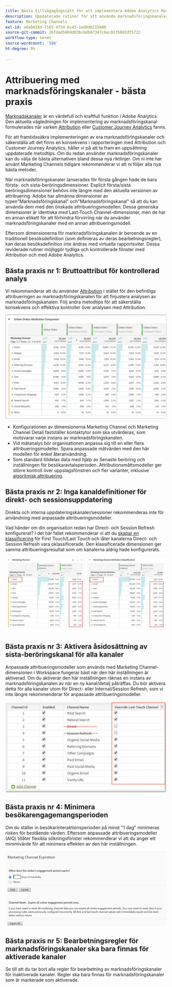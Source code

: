 ```yaml
---
title: Bästa tillvägagångssätt för att implementera Adobe Analytics Marketing Channels
description: Uppdaterade rutiner för att använda marknadsföringskanaler med Attribution och Customer Journey Analytics
feature: Marketing Channels
exl-id: a0ab818d-7165-4f34-bc43-1ed8d6215800
source-git-commit: 16fdad50b9d63bc6db07347c6ec91fb0d2df5722
workflow-type: tm+mt
source-wordcount: '588'
ht-degree: 0%

---
```


# Attribuering med marknadsföringskanaler - bästa praxis

[Marknadskanaler](/help/components/c-marketing-channels/c-getting-started-mchannel.md) är en värdefull och kraftfull funktion i Adobe Analytics. Den aktuella vägledningen för implementering av marknadsföringskanal formulerades när varken [Attribution](/help/analyze/analysis-workspace/attribution/overview.md) eller [Customer Journey Analytics](https://experienceleague.adobe.com/docs/analytics-platform/using/cja-usecases/marketing-channels.html?lang=sv-SE#cja-usecases) fanns.

För att framtidssäkra implementeringen av era marknadsföringskanaler och säkerställa att det finns en konsekvens i rapporteringen med Attribution och Customer Journey Analytics, håller vi på att ta fram en uppsättning uppdaterade metodtips. Om du redan använder marknadsföringskanaler kan du välja de bästa alternativen bland dessa nya riktlinjer. Om ni inte har använt Marketing Channels tidigare rekommenderar vi att ni följer alla nya bästa metoder.

När marknadsföringskanaler lanserades för första gången hade de bara första- och sista-beröringsdimensioner. Explicit första/sista beröringsdimensioner behövs inte längre med den aktuella versionen av attribuering. Adobe har allmänna dimensioner av typen&quot;Marknadsföringskanal&quot; och&quot;Marknadsföringskanal&quot; så att du kan använda dem med den önskade attribueringsmodellen. Dessa generiska dimensioner är identiska med Last-Touch Channel-dimensioner, men de har en annan etikett för att förhindra förvirring när du använder marknadsföringskanaler med en annan attribueringsmodell.

Eftersom dimensionerna för marknadsföringskanalen är beroende av en traditionell besöksdefinition (som definieras av deras bearbetningsregler), kan deras besöksdefinition inte ändras med virtuella rapportsviter. Dessa reviderade rutiner möjliggör tydliga och kontrollerade fönster med Attribution och med Adobe Analytics.

## Bästa praxis nr 1: Bruttoattribut för kontrollerad analys

Vi rekommenderar att du använder [Attribution](/help/analyze/analysis-workspace/attribution/overview.md) i stället för den befintliga attribueringen av marknadsföringskanalen för att finjustera analysen av marknadsföringskanalen. Följ andra metodtips för att säkerställa konsekvens och effektiva kontroller över analysen med Attribution.

![](assets/attribution.png)

* Konfigurationen av dimensionerna Marketing Channel och Marketing Channel Detail fastställer kontaktytor som ska utvärderas, som motsvarar varje instans av marknadsföringskanalen.
* Vid mätanalys bör organisationen anpassa sig till en eller flera attribueringsmodeller. Spara anpassade mätvärden med den här modellen för enkel återanvändning.
* Som standard tilldelas data med hjälp av Senaste beröring och inställningen för besökaravtalsperioden. Attributionsmåttsmodeller ger större kontroll över uppslagsfönstren och fler varianter, inklusive [algoritmisk attribuering](https://experienceleague.adobe.com/docs/analytics/analyze/analysis-workspace/attribution/algorithmic.html?lang=sv-SE#analysis-workspace).

## Bästa praxis nr 2: Inga kanaldefinitioner för direkt- och sessionsuppdatering

Direkta och interna uppdateringskanaler/sessioner rekommenderas inte för användning med anpassade attribueringsmodeller.

Vad händer om din organisation redan har Direct- och Session Refresh konfigurerat? I det här fallet rekommenderar vi att du [skapar en klassificering](/help/admin/admin/c-manage-report-suites/c-edit-report-suites/marketing-channels/classifications-mchannel.md) för First Touch/Last Touch och låter kanalerna Direct- och Session Refresh vara oklassificerade. Den klassificerade dimensionen ger samma attribueringsresultat som om kanalerna aldrig hade konfigurerats.

![](assets/direct-session-refresh.png)

## Bästa praxis nr 3: Aktivera åsidosättning av sista-beröringskanal för alla kanaler

Anpassade attribueringsmodeller som används med Marketing Channel-dimensionen i Workspace fungerar bäst när den här inställningen är aktiverad. Om du aktiverar den här inställningen räknas en instans av marknadsföringskanalen av när en ny kanal/detalj påträffas. Du bör aktivera detta för alla kanaler utom för Direct- eller Internal/Session Refresh, som vi inte längre rekommenderar för anpassade attribueringsmodeller.

![](assets/override.png)

## Bästa praxis nr 4: Minimera besökarengagemangsperioden

Om du ställer in besökarinteraktionsperioden på minst &quot;1 dag&quot; minimeras risken för bestående värden. Eftersom anpassade attribueringsmodeller (AIQ) tillåter flexibla sökningsfönster rekommenderar vi att du anger ett minimivärde för att minimera effekten av den här inställningen.

![](assets/expiration.png)

## Bästa praxis nr 5: Bearbetningsregler för marknadsföringskanaler ska bara finnas för aktiverade kanaler

Se till att du tar bort alla regler för bearbetning av marknadsföringskanaler för inaktiverade kanaler. Regler ska bara finnas för marknadsföringskanaler som är markerade som aktiverade.
